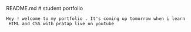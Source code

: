 README.md
    # student portfolio

    Hey ! welcome to my portfolio . It's coming up tomorrow when i learn
     HTML and CSS with pratap live on youtube